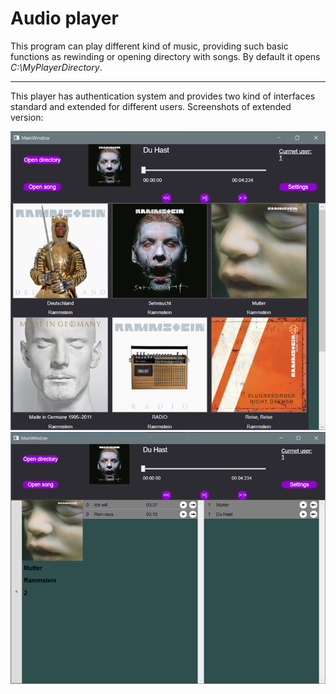 # Audio player


This program can play different kind of music, providing such basic functions as rewinding or opening directory with songs.
By default it opens *C:\MyPlayerDirectory*.

---
This player has authentication system and provides two kind of interfaces standard and extended for different users.
Screenshots of extended version:

![albums](https://github.com/dartrhevan/AudioPlayer/blob/master/Screenshots/Albums.png)
![playlist](https://github.com/dartrhevan/AudioPlayer/blob/master/Screenshots/PlayList.png)

